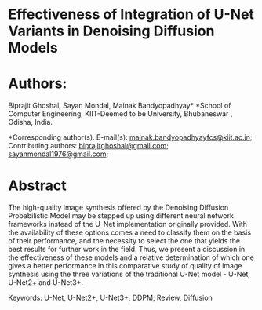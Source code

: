 # Effectiveness of Integration of U-Net Variants in Denoising Diffusion Models

# Authors: 
Biprajit Ghoshal, Sayan Mondal, Mainak Bandyopadhyay*
*School of Computer Engineering, KIIT-Deemed to be University,
Bhubaneswar , Odisha, India.

*Corresponding author(s). E-mail(s):
mainak.bandyopadhyayfcs@kiit.ac.in;
Contributing authors: 
biprajitghoshal@gmail.com;
sayanmondal1976@gmail.com;

# Abstract
The high-quality image synthesis offered by the Denoising Diffusion Probabilistic
Model may be stepped up using different neural network frameworks instead
of the U-Net implementation originally provided. With the availability of these
options comes a need to classify them on the basis of their performance, and the
necessity to select the one that yields the best results for further work in the field.
Thus, we present a discussion in the effectiveness of these models and a relative
determination of which one gives a better performance in this comparative study
of quality of image synthesis using the three variations of the traditional U-Net
model - U-Net, U-Net2+ and U-Net3+.

Keywords: U-Net, U-Net2+, U-Net3+, DDPM, Review, Diffusion
